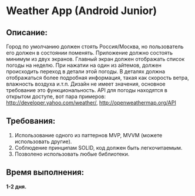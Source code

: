 # Weather App (Android Junior)

## Описание:
Город по умолчанию должен стоять Россия/Москва, но пользователь его должен в состоянии поменять. Приложение должно состоять минимум из двух экранов. Главный экран должен отображать список погоды на неделю. При нажатии на один из айтемов, должен происходить переход в детали этой погоды. В деталях должна отображаться более подробная информация, такая как скорость ветра, влажность воздуха и.т.п. Дизайн не имеет значения, основное требование это функциональность. API для погоды находятся в открытом доступе, вот пара примеров: http://developer.yahoo.com/weather/, http://openweathermap.org/API

## Требования:
1. Использование одного из паттернов MVP, MVVM (можете использовать другие).
1. Соблюдение принципам SOLID, код должен быть легкочитаемым.
1. Позволено использовать любые библиотеки.

## Время выполнения:
**1-2 дня.**
